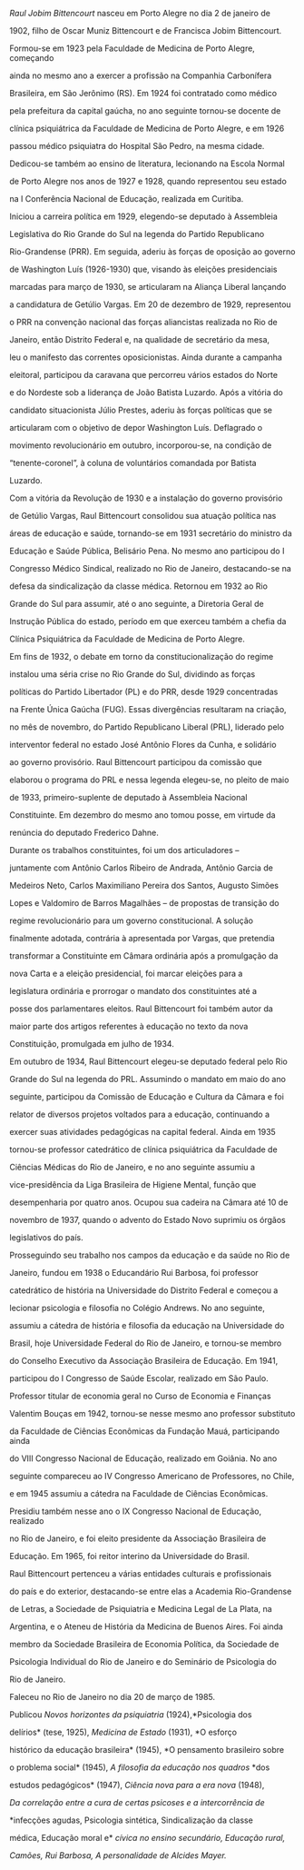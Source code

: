 

*Raul Jobim Bittencourt* nasceu em Porto Alegre no dia 2 de janeiro de

1902, filho de Oscar Muniz Bittencourt e de Francisca Jobim Bittencourt.



Formou-se em 1923 pela Faculdade de Medicina de Porto Alegre, começando

ainda no mesmo ano a exercer a profissão na Companhia Carbonífera

Brasileira, em São Jerônimo (RS). Em 1924 foi contratado como médico

pela prefeitura da capital gaúcha, no ano seguinte tornou-se docente de

clínica psiquiátrica da Faculdade de Medicina de Porto Alegre, e em 1926

passou médico psiquiatra do Hospital São Pedro, na mesma cidade.

Dedicou-se também ao ensino de literatura, lecionando na Escola Normal

de Porto Alegre nos anos de 1927 e 1928, quando representou seu estado

na I Conferência Nacional de Educação, realizada em Curitiba.



Iniciou a carreira política em 1929, elegendo-se deputado à Assembleia

Legislativa do Rio Grande do Sul na legenda do Partido Republicano

Rio-Grandense (PRR). Em seguida, aderiu às forças de oposição ao governo

de Washington Luís (1926-1930) que, visando às eleições presidenciais

marcadas para março de 1930, se articularam na Aliança Liberal lançando

a candidatura de Getúlio Vargas. Em 20 de dezembro de 1929, representou

o PRR na convenção nacional das forças aliancistas realizada no Rio de

Janeiro, então Distrito Federal e, na qualidade de secretário da mesa,

leu o manifesto das correntes oposicionistas. Ainda durante a campanha

eleitoral, participou da caravana que percorreu vários estados do Norte

e do Nordeste sob a liderança de João Batista Luzardo. Após a vitória do

candidato situacionista Júlio Prestes, aderiu às forças políticas que se

articularam com o objetivo de depor Washington Luís. Deflagrado o

movimento revolucionário em outubro, incorporou-se, na condição de

“tenente-coronel”, à coluna de voluntários comandada por Batista

Luzardo.



Com a vitória da Revolução de 1930 e a instalação do governo provisório

de Getúlio Vargas, Raul Bittencourt consolidou sua atuação política nas

áreas de educação e saúde, tornando-se em 1931 secretário do ministro da

Educação e Saúde Pública, Belisário Pena. No mesmo ano participou do I

Congresso Médico Sindical, realizado no Rio de Janeiro, destacando-se na

defesa da sindicalização da classe médica. Retornou em 1932 ao Rio

Grande do Sul para assumir, até o ano seguinte, a Diretoria Geral de

Instrução Pública do estado, período em que exerceu também a chefia da

Clínica Psiquiátrica da Faculdade de Medicina de Porto Alegre.



Em fins de 1932, o debate em torno da constitucionalização do regime

instalou uma séria crise no Rio Grande do Sul, dividindo as forças

políticas do Partido Libertador (PL) e do PRR, desde 1929 concentradas

na Frente Única Gaúcha (FUG). Essas divergências resultaram na criação,

no mês de novembro, do Partido Republicano Liberal (PRL), liderado pelo

interventor federal no estado José Antônio Flores da Cunha, e solidário

ao governo provisório. Raul Bittencourt participou da comissão que

elaborou o programa do PRL e nessa legenda elegeu-se, no pleito de maio

de 1933, primeiro-suplente de deputado à Assembleia Nacional

Constituinte. Em dezembro do mesmo ano tomou posse, em virtude da

renúncia do deputado Frederico Dahne.



Durante os trabalhos constituintes, foi um dos articuladores –

juntamente com Antônio Carlos Ribeiro de Andrada, Antônio Garcia de

Medeiros Neto, Carlos Maximiliano Pereira dos Santos, Augusto Simões

Lopes e Valdomiro de Barros Magalhães – de propostas de transição do

regime revolucionário para um governo constitucional. A solução

finalmente adotada, contrária à apresentada por Vargas, que pretendia

transformar a Constituinte em Câmara ordinária após a promulgação da

nova Carta e a eleição presidencial, foi marcar eleições para a

legislatura ordinária e prorrogar o mandato dos constituintes até a

posse dos parlamentares eleitos. Raul Bittencourt foi também autor da

maior parte dos artigos referentes à educação no texto da nova

Constituição, promulgada em julho de 1934.



Em outubro de 1934, Raul Bittencourt elegeu-se deputado federal pelo Rio

Grande do Sul na legenda do PRL. Assumindo o mandato em maio do ano

seguinte, participou da Comissão de Educação e Cultura da Câmara e foi

relator de diversos projetos voltados para a educação, continuando a

exercer suas atividades pedagógicas na capital federal. Ainda em 1935

tornou-se professor catedrático de clínica psiquiátrica da Faculdade de

Ciências Médicas do Rio de Janeiro, e no ano seguinte assumiu a

vice-presidência da Liga Brasileira de Higiene Mental, função que

desempenharia por quatro anos. Ocupou sua cadeira na Câmara até 10 de

novembro de 1937, quando o advento do Estado Novo suprimiu os órgãos

legislativos do país.



Prosseguindo seu trabalho nos campos da educação e da saúde no Rio de

Janeiro, fundou em 1938 o Educandário Rui Barbosa, foi professor

catedrático de história na Universidade do Distrito Federal e começou a

lecionar psicologia e filosofia no Colégio Andrews. No ano seguinte,

assumiu a cátedra de história e filosofia da educação na Universidade do

Brasil, hoje Universidade Federal do Rio de Janeiro, e tornou-se membro

do Conselho Executivo da Associação Brasileira de Educação. Em 1941,

participou do I Congresso de Saúde Escolar, realizado em São Paulo.

Professor titular de economia geral no Curso de Economia e Finanças

Valentim Bouças em 1942, tornou-se nesse mesmo ano professor substituto

da Faculdade de Ciências Econômicas da Fundação Mauá, participando ainda

do VIII Congresso Nacional de Educação, realizado em Goiânia. No ano

seguinte compareceu ao IV Congresso Americano de Professores, no Chile,

e em 1945 assumiu a cátedra na Faculdade de Ciências Econômicas.

Presidiu também nesse ano o IX Congresso Nacional de Educação, realizado

no Rio de Janeiro, e foi eleito presidente da Associação Brasileira de

Educação. Em 1965, foi reitor interino da Universidade do Brasil.



Raul Bittencourt pertenceu a várias entidades culturais e profissionais

do país e do exterior, destacando-se entre elas a Academia Rio-Grandense

de Letras, a Sociedade de Psiquiatria e Medicina Legal de La Plata, na

Argentina, e o Ateneu de História da Medicina de Buenos Aires. Foi ainda

membro da Sociedade Brasileira de Economia Política, da Sociedade de

Psicologia Individual do Rio de Janeiro e do Seminário de Psicologia do

Rio de Janeiro.



Faleceu no Rio de Janeiro no dia 20 de março de 1985.



Publicou *Novos horizontes da psiquiatria* (1924),*Psicologia dos

delírios* (tese, 1925), *Medicina de Estado* (1931), *O esforço

histórico da educação brasileira* (1945), *O pensamento brasileiro sobre

o problema social* (1945), *A filosofia da educação nos quadros* *dos

estudos pedagógicos* (1947), *Ciência nova* *para a era nova* (1948),

*Da correlação entre a* *cura de certas psicoses e a intercorrência de*

*infecções agudas, Psicologia sintética, Sindicalização da classe

médica, Educação moral e* *cívica no ensino secundário, Educação rural,*

*Camões, Rui Barbosa, A personalidade de* *Alcides Mayer.*



